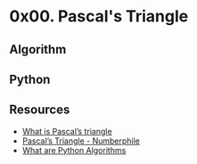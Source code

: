 # 0x00. Pascal's Triangle

## Algorithm

## Python

## Resources
- [What is Pascal’s triangle](#what-is-pascal's-triangle)
- [Pascal’s Triangle - Numberphile](#pascal's-triangle-numberphile)
- [What are Python Algorithms](#what-are-python-algorithms)